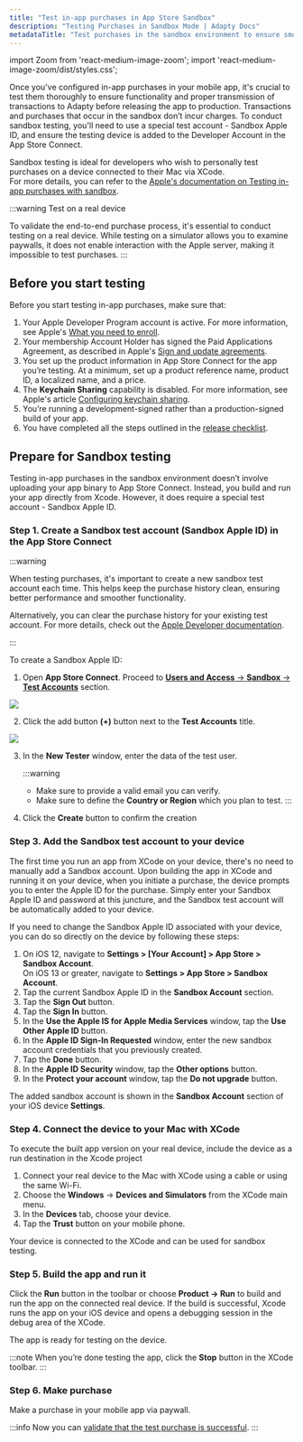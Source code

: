 ```yaml
---
title: "Test in-app purchases in App Store Sandbox"
description: "Testing Purchases in Sandbox Mode | Adapty Docs"
metadataTitle: "Test purchases in the sandbox environment to ensure smooth transactions."
---
```


import Zoom from 'react-medium-image-zoom';
import 'react-medium-image-zoom/dist/styles.css';

Once you've configured in-app purchases in your mobile app, it's crucial to test them thoroughly to ensure functionality and proper transmission of transactions to Adapty before releasing the app to production. Transactions and purchases that occur in the sandbox don’t incur charges. To conduct sandbox testing, you'll need to use a special test account - Sandbox Apple ID, and ensure the testing device is added to the Developer Account in the App Store Connect. 

Sandbox testing is ideal for developers who wish to personally test purchases on a device connected to their Mac via XCode.  
For more details, you can refer to the [Apple's documentation on Testing in-app purchases with sandbox](https://developer.apple.com/documentation/storekit/in-app_purchase/testing_in-app_purchases_with_sandbox).

:::warning
Test on a real device

To validate the end-to-end purchase process, it's essential to conduct testing on a real device. While testing on a simulator allows you to examine paywalls, it does not enable interaction with the Apple server, making it impossible to test purchases.
:::

## Before you start testing

Before you start testing in-app purchases, make sure that:

1. Your Apple Developer Program account is active. For more information, see Apple's [What you need to enroll](https://developer.apple.com/programs/enroll).
2. Your membership Account Holder has signed the Paid Applications Agreement, as described in Apple's [Sign and update agreements](https://developer.apple.com/help/app-store-connect/manage-agreements/sign-and-update-agreements).
3. You set up the product information in App Store Connect for the app you’re testing. At a minimum, set up a product reference name, product ID, a localized name, and a price.
4. The **Keychain Sharing** capability is disabled. For more information, see Apple's article [Configuring keychain sharing](https://developer.apple.com/documentation/xcode/configuring-keychain-sharing).
5. You’re running a development-signed rather than a production-signed build of your app. 
6. You have completed all the steps outlined in the [release checklist](release-checklist).

## Prepare for Sandbox testing

Testing in-app purchases in the sandbox environment doesn’t involve uploading your app binary to App Store Connect. Instead, you build and run your app directly from Xcode. However, it does require a special test account -  Sandbox Apple ID.

### Step 1. Create a Sandbox test account  (Sandbox Apple ID) in the App Store Connect

:::warning

When testing purchases, it's important to create a new sandbox test account each time. This helps keep the purchase history clean, ensuring better performance and smoother functionality.

Alternatively, you can clear the purchase history for your existing test account. For more details, check out the [Apple Developer documentation](https://developer.apple.com/documentation/storekit/in-app_purchase/testing_in-app_purchases_with_sandbox/#3894622).

:::

To create a Sandbox Apple ID:

1. Open **App Store Connect**. Proceed to [**Users and Access** → **Sandbox**  → **Test Accounts**](https://appstoreconnect.apple.com/access/users/sandbox) section.

   

<Zoom>
  <img src={require('./img/7c1fdd0-apple_test_account.webp').default}
  style={{
    border: '1px solid #727272', /* border width and color */
    width: '700px', /* image width */
    display: 'block', /* for alignment */
    margin: '0 auto' /* center alignment */
  }}
/>
</Zoom>



2. Click the add button  **(+)** button next to the **Test Accounts** title.

   

<Zoom>
  <img src={require('./img/57c3a7c-apple_new_test_account.webp').default}
  style={{
    border: '1px solid #727272', /* border width and color */
    width: '700px', /* image width */
    display: 'block', /* for alignment */
    margin: '0 auto' /* center alignment */
  }}
/>
</Zoom>



3. In the **New Tester** window, enter the data of the test user.

   :::warning
   - Make sure to provide a valid email you can verify.
   - Make sure to define the **Country or Region** which you plan to test.
   :::
4. Click the **Create** button to confirm the creation

### Step 3. Add the Sandbox test account to your device

The first time you run an app from XCode on your device, there's no need to manually add a Sandbox account. Upon building the app in XCode and running it on your device, when you initiate a purchase, the device prompts you to enter the Apple ID for the purchase. Simply enter your Sandbox Apple ID and password at this juncture, and the Sandbox test account will be automatically added to your device.

If you need to change the Sandbox Apple ID associated with your device, you can do so directly on the device by following these steps:

1. On iOS 12, navigate to **Settings > [Your Account] > App Store > Sandbox Account**.  
   On iOS 13 or greater, navigate to **Settings > App Store > Sandbox Account**.
2. Tap the current Sandbox Apple ID in the **Sandbox Account** section.
3. Tap the **Sign Out** button.
4. Tap the **Sign In** button.
5. In the **Use the Apple IS for Apple Media Services** window, tap the **Use Other Apple ID** button.
6. In the **Apple ID Sign-In Requested** window, enter the new sandbox account credentials that you previously created. 
7. Tap the **Done** button.
8. In the **Apple ID Security** window, tap the **Other options** button.
9. In the **Protect your account** window, tap the **Do not upgrade** button.

The added sandbox account is shown in the **Sandbox Account** section of your iOS device **Settings**.

### Step 4. Connect the device to your Mac with XCode

To execute the built app version on your real device, include the device as a run destination in the Xcode project

1. Connect your real device to the Mac with XCode using a cable or using the same Wi-Fi.
2. Choose the **Windows** -> **Devices and Simulators** from the XCode main menu.
3. In the **Devices** tab, choose your device.
4. Tap the **Trust** button on your mobile phone.

Your device is connected to the XCode and can be used for sandbox testing.

### Step 5. Build the app and run it

Click the **Run** button in the toolbar or choose **Product -> Run** to build and run the app on the connected real device. If the build is successful, Xcode runs the app on your iOS device and opens a debugging session in the debug area of the XCode. 

The app is ready for testing on the device.

:::note
When you’re done testing the app, click the **Stop** button in the XCode toolbar.
:::

### Step 6. Make purchase

Make a purchase in your mobile app via paywall.

:::info
Now you can [validate that the test purchase is successful](validate-test-purchases).
:::